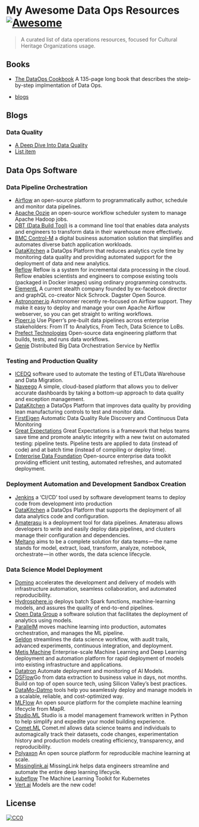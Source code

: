 # My Awesome Data Ops Resources [![Awesome](https://awesome.re/badge.svg)](https://awesome.re)

> A curated list of data operations resources, focused for Cultural Heritage Organizations usage.


## Books

- [The DataOps Cookbook](https://www.datakitchen.io/dataops-cookbook-main.html) A 135-page long book that describes the steip-by-step implmentation of Data Ops. 

- [blogs](#another-section)


## Blogs

### Data Quality

- [A Deep Dive Into Data Quality](https://towardsdatascience.com/a-deep-dive-into-data-quality-c1d1ee576046)
- [List item](http://example.com)


## Data Ops Software

### Data Pipeline Orchestration

- [Airflow](https://medium.com/airbnb-engineering/airflow-a-workflow-management-platform-46318b977fd8)
an open-source platform to programmatically author, schedule and monitor data pipelines.
- [Apache Oozie](http://oozie.apache.org/)
an open-source workflow scheduler system to manage Apache Hadoop jobs.
- [DBT (Data Build Tool)](https://www.getdbt.com/)
is a command line tool that enables data analysts and engineers to transform data in their warehouse more effectively.
- [BMC Control-M](http://www.bmc.com/it-solutions/control-m.html)
a digital business automation solution that simplifies and automates diverse batch application workloads.
- [DataKitchen](https://www.datakitchen.io/)
a DataOps Platform that reduces analytics cycle time by monitoring data quality and providing automated support for the deployment of data and new analytics.
- [Reflow](https://github.com/grailbio/reflow)
Reflow is a system for incremental data processing in the cloud. Reflow enables scientists and engineers to compose existing tools (packaged in Docker images) using ordinary programming constructs.
- [ElementL](https://github.com/elementl)
A current stealth company founded by ex-facebook director and graphQL co-creator Nick Schrock. Dagster Open Source.
- [Astronomer.io](https://www.astronomer.io/)
Astronomer recently re-focused on Airflow support. They make it easy to deploy and manage your own Apache Airflow webserver, so you can get straight to writing workflows.
- [Piperr.io](http://piperr.io/) 
Use Piperr’s pre-built data pipelines across enterprise stakeholders: From IT to Analytics, From Tech, Data Science to LoBs.
- [Prefect Technologies](https://www.prefect.io/)
Open-source data engineering platform that builds, tests, and runs data workflows.
- [Genie](https://netflix.github.io/genie/)
Distributed Big Data Orchestration Service by Netflix

### Testing and Production Quality
- [ICEDQ](https://icedq.com/)
software used to automate the testing of ETL/Data Warehouse and Data Migration.
- [Naveego](http://www.naveego.com/)
A simple, cloud-based platform that allows you to deliver accurate dashboards by taking a bottom-up approach to data quality and exception management.
- [DataKitchen](https://www.datakitchen.io/)
a DataOps Platform that improves data quality by providing lean manufacturing controls to test and monitor data.
- [FirstEigen](http://firsteigen.com/)
Automatic Data Quality Rule Discovery and Continuous Data Monitoring
- [Great Expectations](https://github.com/great-expectations/great_expectations)
Great Expectations is a framework that helps teams save time and promote analytic integrity with a new twist on automated testing: pipeline tests. Pipeline tests are applied to data (instead of code) and at batch time (instead of compiling or deploy time).
- [Enterprise Data Foundation](https://enterprise-data.org/)
Open-source enterprise data toolkit providing efficient unit testing, automated refreshes, and automated deployment.

### Deployment Automation and Development Sandbox Creation
- [Jenkins](https://jenkins-ci.org/)
a ‘CI/CD’ tool used by software development teams to deploy code from development into production
- [DataKitchen](https://www.datakitchen.io/)
a DataOps Platform that supports the deployment of all data analytics code and configuration.
- [Amaterasu](http://shinto.io/index.html)
is a deployment tool for data pipelines. Amaterasu allows developers to write and easily deploy data pipelines, and clusters manage their configuration and dependencies.
- [Meltano](https://about.gitlab.com/2018/08/01/hey-data-teams-we-are-working-on-a-tool-just-for-you/)
aims to be a complete solution for data teams — the name stands for model, extract, load, transform, analyze, notebook, orchestrate — in other words, the data science lifecycle.

### Data Science Model Deployment
- [Domino](https://www.dominodatalab.com/)
accelerates the development and delivery of models with infrastructure automation, seamless collaboration, and automated reproducibility.
- [Hydrosphere.io](https://hydrosphere.io/)
deploys batch Spark functions, machine-learning models, and assures the quality of end-to-end pipelines.
- [Open Data Group](https://www.opendatagroup.com/)
a software solution that facilitates the deployment of analytics using models.
- [ParallelM](http://www.parallelm.com/)
moves machine learning into production, automates orchestration, and manages the ML pipeline.
- [Seldon](https://www.seldon.io/)
streamlines the data science workflow, with audit trails, advanced experiments, continuous integration, and deployment.
- [Metis Machine](https://metismachine.com/)
Enterprise-scale Machine Learning and Deep Learning deployment and automation platform for rapid deployment of models into existing infrastructure and applications.
- [Datatron](http://www.datatron.com/)
Automate deployment and monitoring of AI Models.
- [DSFlow](http://dsflow.io/)Go from data extraction to business value in days, not months. Build on top of open source tech, using Silicon Valley’s best practices.
- [DataMo-Datmo](https://datmo.com/)
tools help you seamlessly deploy and manage models in a scalable, reliable, and cost-optimized way.
- [MLFlow](https://www.mlflow.org/)
An open source platform for the complete machine learning lifecycle from MapR.
- [Studio.ML](https://www.studio.ml/)
Studio is a model management framework written in Python to help simplify and expedite your model building experience.
- [Comet.ML](https://www.comet.ml/)
Comet.ml allows data science teams and individuals to automagically track their datasets, code changes, experimentation history and production models creating efficiency, transparency, and reproducibility.
- [Polyaxon](https://polyaxon.com/)
An open source platform for reproducible machine learning at scale.
- [Missinglink.ai](https://missinglink.ai/)
MissingLink helps data engineers streamline and automate the entire deep learning lifecycle.
- [kubeflow](https://www.kubeflow.org/)
The Machine Learning Toolkit for Kubernetes
- [Vert.ai](https://www.verta.ai/)
Models are the new code!




## License

[![CC0](http://mirrors.creativecommons.org/presskit/buttons/88x31/svg/cc-zero.svg)](http://creativecommons.org/publicdomain/zero/1.0)
